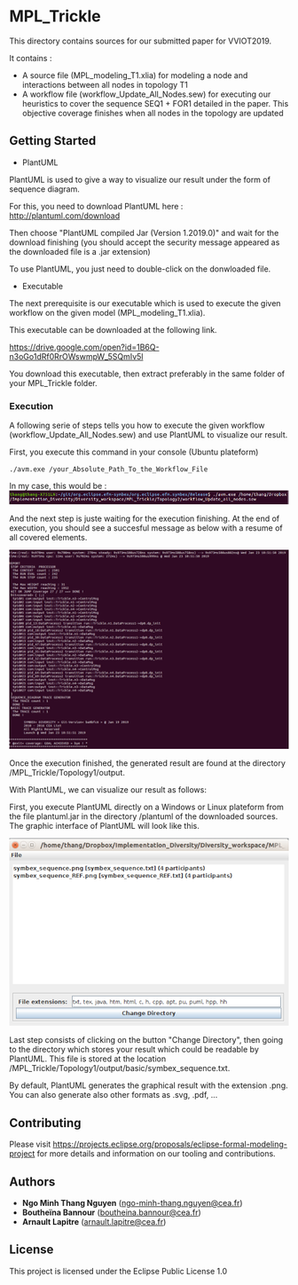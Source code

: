 # MPL_Trickle

This directory contains sources for our submitted paper for VVIOT2019.

It contains : 
- A source file (MPL_modeling_T1.xlia) for modeling a node and interactions between all nodes in topology T1
- A workflow file (workflow_Update_All_Nodes.sew) for executing our heuristics to cover the sequence SEQ1 + FOR1 detailed in the paper. This objective coverage finishes when all nodes in the topology are updated


## Getting Started

* PlantUML 

PlantUML is used to give a way to visualize our result under the form of sequence diagram. 

For this, you need to download PlantUML here : http://plantuml.com/download

Then choose "PlantUML compiled Jar (Version 1.2019.0)" and wait for the download finishing (you should accept the security message appeared as the downloaded file is a .jar extension)

To use PlantUML, you just need to double-click on the donwloaded file.

* Executable

The next prerequisite is our executable which is used to execute the given workflow on the given model (MPL_modeling_T1.xlia).

This executable can be downloaded at the following link.

https://drive.google.com/open?id=1B6Q-n3oGo1dRf0RrOWswmpW_5SQmIv5l

You download this executable, then extract preferably in the same folder of your MPL_Trickle folder.

### Execution

A following serie of steps tells you how to execute the given workflow (workflow_Update_All_Nodes.sew) and use PlantUML to visualize our result.

First, you execute this command in your console (Ubuntu plateform)

```
./avm.exe /your_Absolute_Path_To_the_Workflow_File
```
In my case, this would be : 
![alt text](https://github.com/ngo-minh-thang-nguyen/MPL_Trickle/blob/master/Commande.png)

And the next step is juste waiting for the execution finishing.
At the end of execution, you should see a succesful message as below with a resume of all covered elements.

![alt text](https://github.com/ngo-minh-thang-nguyen/MPL_Trickle/blob/master/Result.png)

Once the execution finished, the generated result are found at the directory /MPL_Trickle/Topology1/output.

With PlantUML, we can visualize our result as follows:

First, you execute PlantUML directly on a Windows or Linux plateform from the file plantuml.jar in the directory /plantuml of the downloaded sources. The graphic interface of PlantUML will look like this.

![alt text](https://github.com/ngo-minh-thang-nguyen/MPL_Trickle/blob/master/PlantUML.png)

Last step consists of clicking on the button "Change Directory", then going to the directory which stores your result which could be readable by PlantUML. This file is stored at the location /MPL_Trickle/Topology1/output/basic/symbex_sequence.txt.

By default, PlantUML generates the graphical result with the extension .png. You can also generate also other formats as .svg, .pdf, ...


## Contributing

Please visit https://projects.eclipse.org/proposals/eclipse-formal-modeling-project for more details and information on our tooling and contributions.


## Authors

* **Ngo Minh Thang Nguyen** (ngo-minh-thang.nguyen@cea.fr)
* **Boutheïna Bannour** (boutheina.bannour@cea.fr)
* **Arnault Lapitre** (arnault.lapitre@cea.fr)

## License

This project is licensed under the Eclipse Public License 1.0

